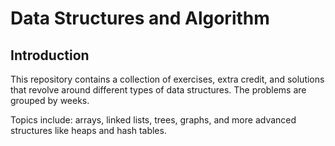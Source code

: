 # Data Structures and Algorithm

## Introduction

This repository contains a collection of exercises, extra credit, and solutions that revolve around different types of data structures. The problems are grouped by weeks. 

Topics include: arrays, linked lists, trees, graphs, and more advanced structures like heaps and hash tables.

